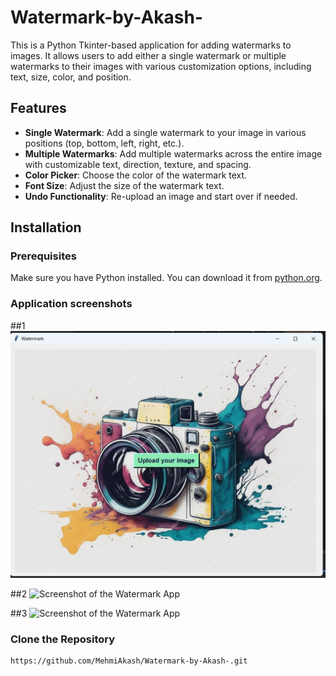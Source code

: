 # Watermark-by-Akash-
This is a Python Tkinter-based application for adding watermarks to images. It allows users to add either a single watermark or multiple watermarks to their images with various customization options, including text, size, color, and position.

## Features

- **Single Watermark**: Add a single watermark to your image in various positions (top, bottom, left, right, etc.).
- **Multiple Watermarks**: Add multiple watermarks across the entire image with customizable text, direction, texture, and spacing.
- **Color Picker**: Choose the color of the watermark text.
- **Font Size**: Adjust the size of the watermark text.
- **Undo Functionality**: Re-upload an image and start over if needed.

## Installation

### Prerequisites

Make sure you have Python installed. You can download it from [python.org](https://www.python.org/).

### Application screenshots
##1
![Screenshot of the Watermark App](images/Screenshot%20(480).png)



##2
![Screenshot of the Watermark App](Watermark-by-Akash-/images/Screenshot%20(481).png)


##3
![Screenshot of the Watermark App](Watermark-by-Akash-/images/Screenshot%20(482).png)


### Clone the Repository

```bash
https://github.com/MehmiAkash/Watermark-by-Akash-.git

